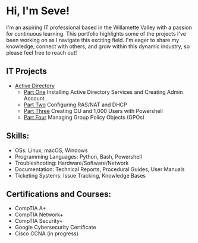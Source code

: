 # Hi, I'm Seve!

I'm an aspiring IT professional based in the Willamette Valley with a passion for continuous learning. This portfolio highlights some of the projects I've been working on as I navigate this exciting field. I'm eager to share my knowledge, connect with others, and grow within this dynamic industry, so please feel free to reach out!

## IT Projects

- [Active Directory](https://github.com/wallimans/Home-Lab/tree/main/IT/Active-Directory)
  - [Part One](https://github.com/wallimans/Home-Lab/tree/main/IT/Active-Directory/Part-1) Installing Active Directory Services and Creating Admin Account
  - [Part Two](https://github.com/wallimans/Home-Lab/blob/main/IT/Active-Directory/Part-2/readme.md) Configuring RAS/NAT and DHCP
  - [Part Three](https://github.com/wallimans/Home-Lab/blob/main/IT/Active-Directory/Part-3/readme.md) Creating OU and 1,000 Users with Powershell
  - [Part Four](https://github.com/wallimans/Home-Lab/blob/main/IT/Active-Directory/Part-4/readme.md) Managing Group Policy Objects (GPOs)

## Skills:

- OSs: Linux, macOS, Windows
- Programming Languages: Python, Bash, Powershell
- Troubleshooting: Hardware/Software/Network
- Documentation: Technical Reports, Procedural Guides, User Manuals
- Ticketing Systems: Issue Tracking, Knowledge Bases


## Certifications and Courses:

- CompTIA A+
- CompTIA Network+
- CompTIA Security+
- Google Cybersecurity Certificate
- Cisco CCNA (in progress)
